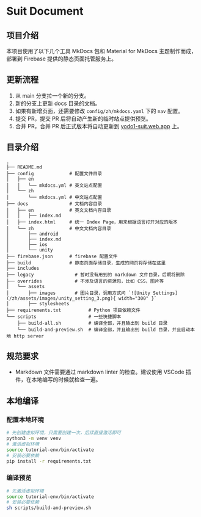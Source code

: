 # Suit Document

## 项目介绍

本项目使用了以下几个工具 MkDocs 包和 Material for MkDocs 主题制作而成，部署到 Firebase 提供的静态页面托管服务上。

## 更新流程

1. 从 main 分支拉一个新的分支。
2. 新的分支上更新 docs 目录的文档。
3. 如果有新增页面，还需要修改 `config/zh/mkdocs.yaml` 下的 `nav` 配置。
4. 提交 PR，提交 PR 后将自动产生新的临时站点提供预览。
5. 合并 PR，合并 PR 后正式版本将自动更新到 [yodo1-suit.web.app](https://yodo1-suit.web.app) 上。

## 目录介绍

```log
.
├── README.md
├── config             # 配置文件目录
│   ├── en
│   │   └── mkdocs.yml # 英文站点配置
│   └── zh
│       └── mkdocs.yml # 中文站点配置
├── docs               # 文档内容目录
│   ├── en             # 英文文档内容目录
│   │   ├── index.md                 
│   ├── index.html     # 统一 Index Page，用来根据语言打开对应的版本
│   └── zh             # 中文文档内容目录
│       ├── android
│       ├── index.md
│       ├── ios
│       └── unity
├── firebase.json      # firebase 配置文件
├── build              # 静态页面存储目录，生成的网页将存储在这里
├── includes
├── legacy               # 暂时没有用到的 markdown 文件目录，后期将删除
├── overrides            # 不涉及语言的资源包，比如 CSS，图片等
│   └── assets
│       ├── images       # 图片目录，调用方式问 `![Unity Settings](/zh/assets/images/unity_setting_3.png){ width="300" }`
│       ├── stylesheets  
├── requirements.txt          # Python 项目依赖文件
└── scripts                   # 一些快捷脚本
    ├── build-all.sh          # 编译全部，并且输出到 build 目录
    └── build-and-preview.sh  # 编译全部，并且输出到 build 目录，并且启动本地 http server
```

## 规范要求

- Markdown 文件需要通过 markdown linter 的检查。建议使用 VSCode 插件，在本地编写的时候就检查一遍。

## 本地编译

### 配置本地环境

```bash
# 先创建虚拟环境，只需要创建一次，后续直接激活即可
python3 -m venv venv
# 激活虚拟环境
source tutorial-env/bin/activate
# 安装必要依赖
pip install -r requirements.txt
```

### 编译预览

```bash
# 先激活虚拟环境
source tutorial-env/bin/activate
# 安装必要依赖
sh scripts/build-and-preview.sh
```
